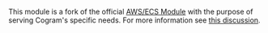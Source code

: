 This module is a fork of the official [AWS/ECS Module](https://github.com/terraform-aws-modules/terraform-aws-ecs) with the purpose of serving Cogram's specific needs. For more information see [this discussion](https://github.com/cogramAI/cogram/pull/3657#discussion_r1922994175).

